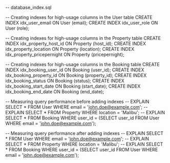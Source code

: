 -- database_index.sql

-- Creating indexes for high-usage columns in the User table
CREATE INDEX idx_user_email ON User (email);
CREATE INDEX idx_user_role ON User (role);

-- Creating indexes for high-usage columns in the Property table
CREATE INDEX idx_property_host_id ON Property (host_id);
CREATE INDEX idx_property_location ON Property (location);
CREATE INDEX idx_property_pricepernight ON Property (pricepernight);

-- Creating indexes for high-usage columns in the Booking table
CREATE INDEX idx_booking_user_id ON Booking (user_id);
CREATE INDEX idx_booking_property_id ON Booking (property_id);
CREATE INDEX idx_booking_status ON Booking (status);
CREATE INDEX idx_booking_start_date ON Booking (start_date);
CREATE INDEX idx_booking_end_date ON Booking (end_date);

-- Measuring query performance before adding indexes
-- EXPLAIN SELECT * FROM User WHERE email = 'john.doe@example.com';
-- EXPLAIN SELECT * FROM Property WHERE location = 'Malibu';
-- EXPLAIN SELECT * FROM Booking WHERE user_id = (SELECT user_id FROM User WHERE email = 'john.doe@example.com');

-- Measuring query performance after adding indexes
-- EXPLAIN SELECT * FROM User WHERE email = 'john.doe@example.com';
-- EXPLAIN SELECT * FROM Property WHERE location = 'Malibu';
-- EXPLAIN SELECT * FROM Booking WHERE user_id = (SELECT user_id FROM User WHERE email = 'john.doe@example.com');

